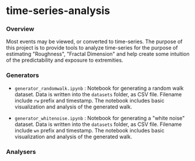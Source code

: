 # time-series-analysis

### Overview

Most events may be viewed, or converted to time-series. The purpose of this project is to provide tools to analyze time-series for the purpose of estimating "Roughness", "Fractal Dimension" and help create some intuition of the predictability and exposure to extremities.  

### Generators

* `generator_randomwalk.ipynb` : Notebook for generating a random walk dataset. Data is written into the `datasets` folder, as CSV file. Filename include `rw` prefix and timestamp. The notebook includes basic visualization and analysis of the generated walk.

* `generator_whitenoise.ipynb` : Notebook for generating a "white noise" dataset. Data is written into the `datasets` folder, as CSV file. Filename include `wn` prefix and timestamp. The notebook includes basic visualization and analysis of the generated walk.

### Analysers 

